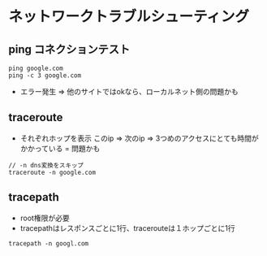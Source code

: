 # ネットワークトラブルシューティング 

## ping コネクションテスト

```
ping google.com
ping -c 3 google.com
```

* エラー発生 => 他のサイトではokなら、ローカルネット側の問題かも

## traceroute

* それぞれホップを表示 このip => 次のip => 3つめのアクセスにとても時間がかかっている = 問題かも

```
// -n dns変換をスキップ
traceroute -n google.com
```

## tracepath

* root権限が必要
* tracepathはレスポンスごとに1行、tracerouteは１ホップごとに1行

```
tracepath -n googl.com
```
